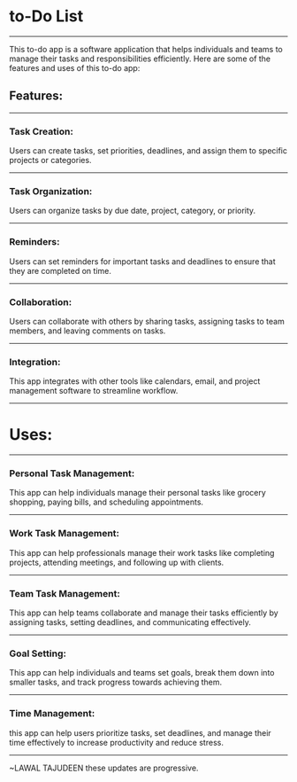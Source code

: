 # to-Do List

---
This to-do app is a software application that helps individuals and teams to manage their tasks and responsibilities efficiently. 
Here are some of the features and uses of this to-do app:

## Features:
---

### Task Creation: 
Users can create tasks, set priorities, deadlines, and assign them to specific projects or categories.


---
### Task Organization: 
Users can organize tasks by due date, project, category, or priority.

---
### Reminders: 
Users can set reminders for important tasks and deadlines to ensure that they are completed on time.

---
### Collaboration: 
Users can collaborate with others by sharing tasks, assigning tasks to team members, and leaving comments on tasks.

---
### Integration: 
This app integrates with other tools like calendars, email, and project management software to streamline workflow.

---
# Uses:
---

### Personal Task Management: 
This app can help individuals manage their personal tasks like grocery shopping, paying bills, and scheduling appointments.

---
### Work Task Management: 
This app can help professionals manage their work tasks like completing projects, attending meetings, and following up with clients.

---
### Team Task Management: 
This app can help teams collaborate and manage their tasks efficiently by assigning tasks, setting deadlines, and communicating effectively.

---
### Goal Setting: 
This app can help individuals and teams set goals, break them down into smaller tasks, and track progress towards achieving them.

---
### Time Management: 
this app can help users prioritize tasks, set deadlines, and manage their time effectively to increase productivity and reduce stress.

---
~LAWAL TAJUDEEN
these updates are progressive.
